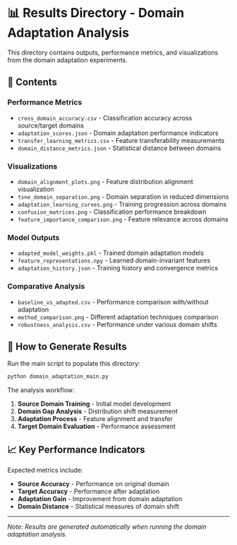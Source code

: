 # 📊 Results Directory - Domain Adaptation Analysis

This directory contains outputs, performance metrics, and visualizations from the domain adaptation experiments.

## 📁 Contents

### **Performance Metrics**
- `cross_domain_accuracy.csv` - Classification accuracy across source/target domains
- `adaptation_scores.json` - Domain adaptation performance indicators
- `transfer_learning_metrics.csv` - Feature transferability measurements
- `domain_distance_metrics.json` - Statistical distance between domains

### **Visualizations**
- `domain_alignment_plots.png` - Feature distribution alignment visualization
- `tsne_domain_separation.png` - Domain separation in reduced dimensions
- `adaptation_learning_curves.png` - Training progression across domains
- `confusion_matrices.png` - Classification performance breakdown
- `feature_importance_comparison.png` - Feature relevance across domains

### **Model Outputs**
- `adapted_model_weights.pkl` - Trained domain adaptation models
- `feature_representations.npy` - Learned domain-invariant features
- `adaptation_history.json` - Training history and convergence metrics

### **Comparative Analysis**
- `baseline_vs_adapted.csv` - Performance comparison with/without adaptation
- `method_comparison.png` - Different adaptation techniques comparison
- `robustness_analysis.csv` - Performance under various domain shifts

## 🎯 How to Generate Results

Run the main script to populate this directory:
```bash
python domain_adaptation_main.py
```

The analysis workflow:
1. **Source Domain Training** - Initial model development
2. **Domain Gap Analysis** - Distribution shift measurement
3. **Adaptation Process** - Feature alignment and transfer
4. **Target Domain Evaluation** - Performance assessment

## 📈 Key Performance Indicators

Expected metrics include:
- **Source Accuracy** - Performance on original domain
- **Target Accuracy** - Performance after adaptation
- **Adaptation Gain** - Improvement from domain adaptation
- **Domain Distance** - Statistical measures of domain shift

---

*Note: Results are generated automatically when running the domain adaptation analysis.*
